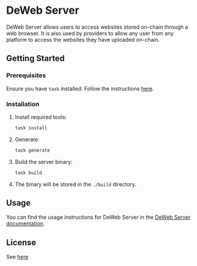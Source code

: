 # DeWeb Server

DeWeb Server allows users to access websites stored on-chain through a web browser. It is also used by providers to allow any user from any platform to access the websites they have uploaded on-chain.

## Getting Started

### Prerequisites

Ensure you have `task` installed. Follow the instructions [here](https://taskfile.dev/installation/).

### Installation

1. Install required tools:

   ```bash
   task install
   ```

2. Generate:

   ```bash
   task generate
   ```

3. Build the server binary:

   ```bash
   task build
   ```

4. The binary will be stored in the `./build` directory.

## Usage

You can find the usage instructions for DeWeb Server in the [DeWeb Server documentation](https://docs.massa.net/docs/deweb/local-server-config/server-config).


## License
See [here](./LICENSE.md)